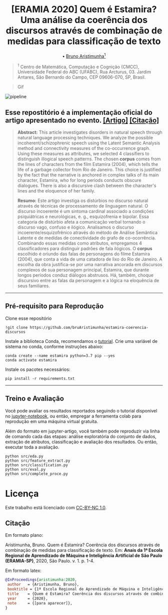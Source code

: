 <h1 align="center">
  <br> [ERAMIA 2020] Quem é Estamira? Uma análise da coerência dos discursos através de combinação de medidas para classificação de texto
  <br>
</h1>
<p align="center">
   • <a href="http://lattes.cnpq.br/7474686706879869">Bruno Aristimunha<sup>1</sup></a> 
</p>

> <sup>1</sup> Centro de Matemática, Computação e Cognição (CMCC), Universidade Federal do ABC (UFABC), Rua Arcturus, 03. Jardim Antares, São Bernardo do Campo, CEP 09606-070, SP, Brasil.


> Gif

![pipeline](https://github.com/bruAristimunha/estamira-coerencia-discursos/raw/master/reports/figures/pipeline.png)


## Esse repostitório é a implementação oficial do artigo apresentado no evento.  [[Artigo]](https://github.com/bruAristimunha/estamira-coerencia-discursos/blob/master/reports/ERAMIA_SP_2020.pdf) [[Citação]](#citação) 


> **Abstract:** This article investigates disorders in natural speech through natural language processing techniques. We analyze the possible incoherent/schizophrenic speech using the Latent Semantic Analysis method and connectivity measures of the co-occurrence graph. Using these measures as attributes, we selected 4 classifiers to distinguish illogical speech patterns. The chosen __corpus__ comes from the lines of characters from the film Estamira (2004), which tells the life of a garbage collector from Rio de Janeiro. This choice is justified by the fact that the narrative is anchored in complex talks of its main character, Estamira, who for long periods conducts obscure dialogues. There is also a discursive clash between the character's lines and the eloquence of her family.
> 
> **Resumo:** Este artigo investiga os distúrbios no discurso natural através de técnicas de processamento de linguagem natural. O discurso incoerente é um sintoma cardinal associado a condições psiquiátricas e neurológicas, e. g., esquizofrenia e bipolar. Essa categoria de distúrbio afeta a comunicação verbal tornando o discurso vago, confuso e ilógico. Analisamos o discurso incoerente/esquizofrênico através do método de Análise Semântica Latente e de medidas de conectividade do grafo de co-ocorrência. Combinando essas medidas como atributos, empregamos 4 classificadores para distinguir padrões de fala ilógicos. O __corpus__ escolhido é oriundo das falas de personagens do filme Estamira (2004), que conta a vida de uma catadora de lixo do Rio de Janeiro. A escolha da obra justifica-se por uma narrativa ancorada em discursos complexos de sua personagem principal, Estamira, que durante longos períodos conduz diálogos abstrusos. Há, também, choque discursivo entre as falas da personagem e a lógica na eloquência de seus familiares.

--------------------

## Pré-requisito para Reprodução

Clone esse repositório

```shell
!git clone https://github.com/bruAristimunha/estamira-coerencia-discursos
```

Instale a biblioteca Conda, recomendamos o [tutorial](https://docs.conda.io/projects/conda/en/latest/user-guide/install/index.html). Crie uma variável de sistema no conda, conforme instruções abaixo:

```shell
conda create --name estamira python=3.7 pip --yes
conda activate estamira
```

Instale os pacotes necessários:

```shell
pip install -r requirements.txt
```
----

## Treino e Avaliação

Você pode avaliar os resultados reportados seguindo o tutorial disponível no [jupyter-notebook](https://github.com/bruAristimunha/estamira-coerencia-discursos/blob/master/notebooks/Quem%20%C3%A9%20Estamira_%20Uma%20an%C3%A1lise%20da%20coer%C3%AAncia%20dos%20discursos%20atrav%C3%A9s%20de%20combina%C3%A7%C3%A3o%20de%20algoritmos%20para%20classifica%C3%A7%C3%A3o%20de%20texto.ipynb), ou então, empregar a ferramenta colab para reprodução em uma máquina virtual gratuita.

Além do formato em jupyter-artigo, você também pode reproduzir via linha de comando cada das etapas: análise exploratória do conjunto de dados, extração de atributos, classificação e avaliação dos resultados. Ou então, executar toda a avaliação.

```
python src/eda.py 
python src/feature_extract.py 
python src/classification.py 
python src/eval.py 
python src/complete_proce.py
```

# Licença
Este trabalho está licenciado com [CC-BY-NC 1.0](LICENSE).

## Citação

Em formato plano:

Aristimunha, Bruno. Quem é Estamira? Coerência dos discursos através de combinação de medidas para classificação de texto. Em: **Anais da 1ª Escola Regional de Aprendizado de Máquina e Inteligência Artificial de São Paulo (ERAMIA-SP)**, 2020, São Paulo. v. 1. p. 1-4. 

Em formato latex:

```bibtex
@InProceedings{aristimunha:2020,
 author   = {Aristimunha, Bruno},
 booktitle = {1ª Escola Regional de Aprendizado de Máquina e Inteligência Artificial de São Paulo (ERAMIA-SP)},
 title    = {Quem é Estamira? Coerência dos discursos através de combinação de medidas para classificação de texto},
 year     = {2020},
 note     = {[para aparecer]},
}
```
